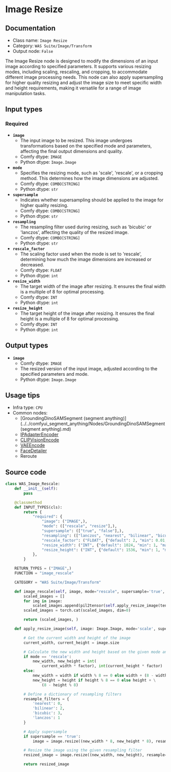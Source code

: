# Image Resize
## Documentation
- Class name: `Image Resize`
- Category: `WAS Suite/Image/Transform`
- Output node: `False`

The Image Resize node is designed to modify the dimensions of an input image according to specified parameters. It supports various resizing modes, including scaling, rescaling, and cropping, to accommodate different image processing needs. This node can also apply supersampling for higher quality resizing and adjust the image size to meet specific width and height requirements, making it versatile for a range of image manipulation tasks.
## Input types
### Required
- **`image`**
    - The input image to be resized. This image undergoes transformations based on the specified mode and parameters, affecting the final output dimensions and quality.
    - Comfy dtype: `IMAGE`
    - Python dtype: `Image.Image`
- **`mode`**
    - Specifies the resizing mode, such as 'scale', 'rescale', or a cropping method. This determines how the image dimensions are adjusted.
    - Comfy dtype: `COMBO[STRING]`
    - Python dtype: `str`
- **`supersample`**
    - Indicates whether supersampling should be applied to the image for higher quality resizing.
    - Comfy dtype: `COMBO[STRING]`
    - Python dtype: `str`
- **`resampling`**
    - The resampling filter used during resizing, such as 'bicubic' or 'lanczos', affecting the quality of the resized image.
    - Comfy dtype: `COMBO[STRING]`
    - Python dtype: `str`
- **`rescale_factor`**
    - The scaling factor used when the mode is set to 'rescale', determining how much the image dimensions are increased or decreased.
    - Comfy dtype: `FLOAT`
    - Python dtype: `int`
- **`resize_width`**
    - The target width of the image after resizing. It ensures the final width is a multiple of 8 for optimal processing.
    - Comfy dtype: `INT`
    - Python dtype: `int`
- **`resize_height`**
    - The target height of the image after resizing. It ensures the final height is a multiple of 8 for optimal processing.
    - Comfy dtype: `INT`
    - Python dtype: `int`
## Output types
- **`image`**
    - Comfy dtype: `IMAGE`
    - The resized version of the input image, adjusted according to the specified parameters and mode.
    - Python dtype: `Image.Image`
## Usage tips
- Infra type: `CPU`
- Common nodes:
    - [GroundingDinoSAMSegment (segment anything)](../../comfyui_segment_anything/Nodes/GroundingDinoSAMSegment (segment anything).md)
    - [IPAdapterEncoder](../../ComfyUI_IPAdapter_plus/Nodes/IPAdapterEncoder.md)
    - [CLIPVisionEncode](../../Comfy/Nodes/CLIPVisionEncode.md)
    - [VAEEncode](../../Comfy/Nodes/VAEEncode.md)
    - [FaceDetailer](../../ComfyUI-Impact-Pack/Nodes/FaceDetailer.md)
    - Reroute



## Source code
```python
class WAS_Image_Rescale:
    def __init__(self):
        pass

    @classmethod
    def INPUT_TYPES(cls):
        return {
            "required": {
                "image": ("IMAGE",),
                "mode": (["rescale", "resize"],),
                "supersample": (["true", "false"],),
                "resampling": (["lanczos", "nearest", "bilinear", "bicubic"],),
                "rescale_factor": ("FLOAT", {"default": 2, "min": 0.01, "max": 16.0, "step": 0.01}),
                "resize_width": ("INT", {"default": 1024, "min": 1, "max": 48000, "step": 1}),
                "resize_height": ("INT", {"default": 1536, "min": 1, "max": 48000, "step": 1}),
            },
        }

    RETURN_TYPES = ("IMAGE",)
    FUNCTION = "image_rescale"

    CATEGORY = "WAS Suite/Image/Transform"

    def image_rescale(self, image, mode="rescale", supersample='true', resampling="lanczos", rescale_factor=2, resize_width=1024, resize_height=1024):
        scaled_images = []
        for img in image:
            scaled_images.append(pil2tensor(self.apply_resize_image(tensor2pil(img), mode, supersample, rescale_factor, resize_width, resize_height, resampling)))
        scaled_images = torch.cat(scaled_images, dim=0)

        return (scaled_images, )

    def apply_resize_image(self, image: Image.Image, mode='scale', supersample='true', factor: int = 2, width: int = 1024, height: int = 1024, resample='bicubic'):

        # Get the current width and height of the image
        current_width, current_height = image.size

        # Calculate the new width and height based on the given mode and parameters
        if mode == 'rescale':
            new_width, new_height = int(
                current_width * factor), int(current_height * factor)
        else:
            new_width = width if width % 8 == 0 else width + (8 - width % 8)
            new_height = height if height % 8 == 0 else height + \
                (8 - height % 8)

        # Define a dictionary of resampling filters
        resample_filters = {
            'nearest': 0,
            'bilinear': 2,
            'bicubic': 3,
            'lanczos': 1
        }

        # Apply supersample
        if supersample == 'true':
            image = image.resize((new_width * 8, new_height * 8), resample=Image.Resampling(resample_filters[resample]))

        # Resize the image using the given resampling filter
        resized_image = image.resize((new_width, new_height), resample=Image.Resampling(resample_filters[resample]))

        return resized_image

```

